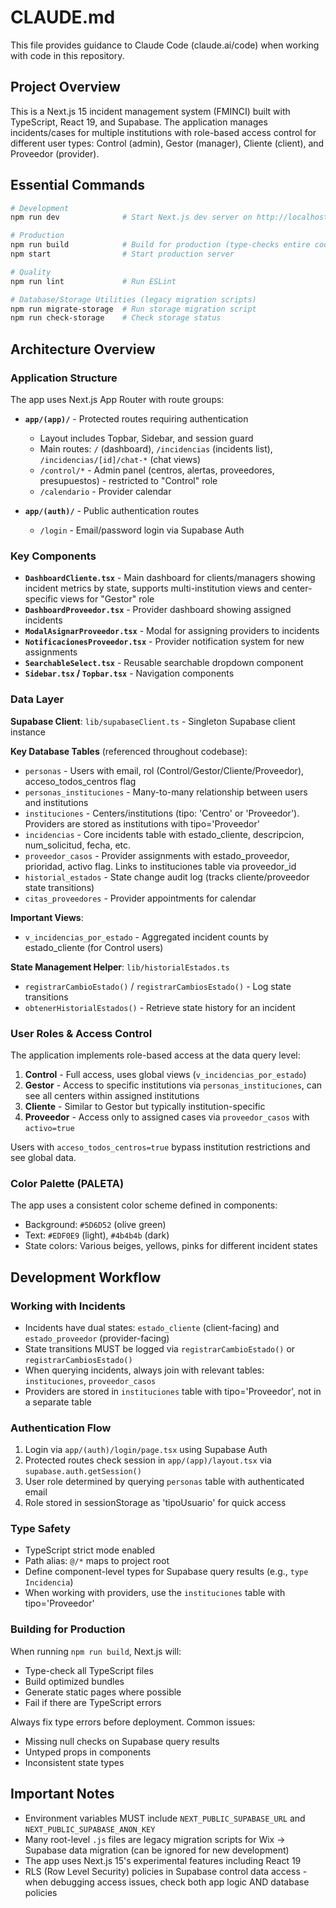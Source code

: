 # CLAUDE.md

This file provides guidance to Claude Code (claude.ai/code) when working with code in this repository.

## Project Overview

This is a Next.js 15 incident management system (FMINCI) built with TypeScript, React 19, and Supabase. The application manages incidents/cases for multiple institutions with role-based access control for different user types: Control (admin), Gestor (manager), Cliente (client), and Proveedor (provider).

## Essential Commands

```bash
# Development
npm run dev              # Start Next.js dev server on http://localhost:3000

# Production
npm run build            # Build for production (type-checks entire codebase)
npm start                # Start production server

# Quality
npm run lint             # Run ESLint

# Database/Storage Utilities (legacy migration scripts)
npm run migrate-storage  # Run storage migration script
npm run check-storage    # Check storage status
```

## Architecture Overview

### Application Structure

The app uses Next.js App Router with route groups:

- **`app/(app)/`** - Protected routes requiring authentication
  - Layout includes Topbar, Sidebar, and session guard
  - Main routes: `/` (dashboard), `/incidencias` (incidents list), `/incidencias/[id]/chat-*` (chat views)
  - `/control/*` - Admin panel (centros, alertas, proveedores, presupuestos) - restricted to "Control" role
  - `/calendario` - Provider calendar

- **`app/(auth)/`** - Public authentication routes
  - `/login` - Email/password login via Supabase Auth

### Key Components

- **`DashboardCliente.tsx`** - Main dashboard for clients/managers showing incident metrics by state, supports multi-institution views and center-specific views for "Gestor" role
- **`DashboardProveedor.tsx`** - Provider dashboard showing assigned incidents
- **`ModalAsignarProveedor.tsx`** - Modal for assigning providers to incidents
- **`NotificacionesProveedor.tsx`** - Provider notification system for new assignments
- **`SearchableSelect.tsx`** - Reusable searchable dropdown component
- **`Sidebar.tsx` / `Topbar.tsx`** - Navigation components

### Data Layer

**Supabase Client**: `lib/supabaseClient.ts` - Singleton Supabase client instance

**Key Database Tables** (referenced throughout codebase):
- `personas` - Users with email, rol (Control/Gestor/Cliente/Proveedor), acceso_todos_centros flag
- `personas_instituciones` - Many-to-many relationship between users and institutions
- `instituciones` - Centers/institutions (tipo: 'Centro' or 'Proveedor'). Providers are stored as institutions with tipo='Proveedor'
- `incidencias` - Core incidents table with estado_cliente, descripcion, num_solicitud, fecha, etc.
- `proveedor_casos` - Provider assignments with estado_proveedor, prioridad, activo flag. Links to instituciones table via proveedor_id
- `historial_estados` - State change audit log (tracks cliente/proveedor state transitions)
- `citas_proveedores` - Provider appointments for calendar

**Important Views**:
- `v_incidencias_por_estado` - Aggregated incident counts by estado_cliente (for Control users)

**State Management Helper**: `lib/historialEstados.ts`
- `registrarCambioEstado()` / `registrarCambiosEstado()` - Log state transitions
- `obtenerHistorialEstados()` - Retrieve state history for an incident

### User Roles & Access Control

The application implements role-based access at the data query level:

1. **Control** - Full access, uses global views (`v_incidencias_por_estado`)
2. **Gestor** - Access to specific institutions via `personas_instituciones`, can see all centers within assigned institutions
3. **Cliente** - Similar to Gestor but typically institution-specific
4. **Proveedor** - Access only to assigned cases via `proveedor_casos` with `activo=true`

Users with `acceso_todos_centros=true` bypass institution restrictions and see global data.

### Color Palette (PALETA)

The app uses a consistent color scheme defined in components:
- Background: `#5D6D52` (olive green)
- Text: `#EDF0E9` (light), `#4b4b4b` (dark)
- State colors: Various beiges, yellows, pinks for different incident states

## Development Workflow

### Working with Incidents

- Incidents have dual states: `estado_cliente` (client-facing) and `estado_proveedor` (provider-facing)
- State transitions MUST be logged via `registrarCambioEstado()` or `registrarCambiosEstado()`
- When querying incidents, always join with relevant tables: `instituciones`, `proveedor_casos`
- Providers are stored in `instituciones` table with tipo='Proveedor', not in a separate table

### Authentication Flow

1. Login via `app/(auth)/login/page.tsx` using Supabase Auth
2. Protected routes check session in `app/(app)/layout.tsx` via `supabase.auth.getSession()`
3. User role determined by querying `personas` table with authenticated email
4. Role stored in sessionStorage as 'tipoUsuario' for quick access

### Type Safety

- TypeScript strict mode enabled
- Path alias: `@/*` maps to project root
- Define component-level types for Supabase query results (e.g., `type Incidencia`)
- When working with providers, use the `instituciones` table with tipo='Proveedor'

### Building for Production

When running `npm run build`, Next.js will:
- Type-check all TypeScript files
- Build optimized bundles
- Generate static pages where possible
- Fail if there are TypeScript errors

Always fix type errors before deployment. Common issues:
- Missing null checks on Supabase query results
- Untyped props in components
- Inconsistent state types

## Important Notes

- Environment variables MUST include `NEXT_PUBLIC_SUPABASE_URL` and `NEXT_PUBLIC_SUPABASE_ANON_KEY`
- Many root-level `.js` files are legacy migration scripts for Wix → Supabase data migration (can be ignored for new development)
- The app uses Next.js 15's experimental features including React 19
- RLS (Row Level Security) policies in Supabase control data access - when debugging access issues, check both app logic AND database policies
